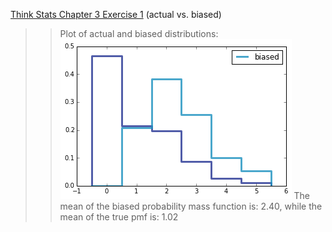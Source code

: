 [Think Stats Chapter 3 Exercise 1](http://greenteapress.com/thinkstats2/html/thinkstats2004.html#toc31) (actual vs. biased)

>> Plot of actual and biased distributions: ![pmfbias](https://github.com/shermanash/dsp/blob/master/img/pmfbias.png)
>> The mean of the biased probability mass function is: 2.40, while the mean of the true pmf is: 1.02


